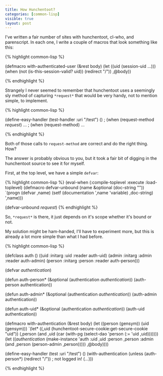 ```yaml
---
title: How Hunchentoot?
categories: [common-lisp]
visible: true
layout: post
---
```


I've written a fair number of sites with hunchentoot, cl-who, and parenscript.  In each one, I write a couple of macros that look something like this:

{% highlight common-lisp %}

(defmacro with-authenticated-user (&rest body)
  (let ((uid (session-uid ...)))
    (when (not (is-this-session-valid? uid))
      (redirect "/"))
   ,@body))

{% endhighlight %}

Strangely I never seemed to remember that hunchentoot uses a seemingly sly method of capturing `*request*` that would be very handy, not to mention simple, to implement.

{% highlight common-lisp %}

(define-easy-handler (test-handler :uri "/test") ()
  ; (when (request-method *request*) ...
  ; (when (request-method) ...

{% endhighlight %}

Both of those calls to `request-method` are correct and do the right thing.  How?

The answer is probably obvious to you, but it took a fair bit of digging in the hunchentoot source to see it for myself.

First, at the top level, we have a simple `defvar`:

{% highlight common-lisp %}
(eval-when (:compile-toplevel :execute :load-toplevel)
  (defmacro defvar-unbound (name &optional (doc-string ""))
    `(progn
       (defvar ,name)
       (setf (documentation ',name 'variable) ,doc-string)
       ',name)))

(defvar-unbound *request*)
{% endhighlight %}

So, `*request*` is there, it just depends on it's scope whether it's bound or not.

My solution might be ham-handed, I'll have to experiment more, but this is already a lot more simple than what I had before.

{% highlight common-lisp %}

(defclass auth ()
  ((uid :initarg :uid
        :reader auth-uid)
   (admin :initarg :admin
          :reader auth-admin)
   (person :initarg :person
           :reader auth-person)))

(defvar *authentication*)

(defun auth-person* (&optional (authentication *authentication*))
  (auth-person authentication))

(defun auth-admin* (&optional (authentication *authentication*))
  (auth-admin authentication))

(defun auth-uid* (&optional (authentication *authentication*))
  (auth-uid authentication))

(defmacro with-authentication (&rest body)
  (let ((person (gensym))
        (uid (gensym)))
    `(let* ((,uid (hunchentoot-secure-cookie:get-secure-cookie "uid"))
            (,person (and ,uid (car (with-pg (select-dao 'person (:= 'uid ,uid)))))))
       (let ((*authentication* (make-instance 'auth
                                              :uid ,uid
                                              :person ,person
                                              :admin (and ,person
                                                          (person-admin ,person)))))
         ,@body))))


(define-easy-handler (test :uri "/test") ()
  (with-authentication
    (unless (auth-person*)
      (redirect "/")) ; not logged in!
    (...)))

{% endhighlight %}

